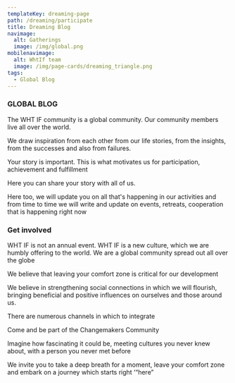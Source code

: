 ```yaml
---
templateKey: dreaming-page
path: /dreaming/participate
title: Dreaming Blog
navimage:
  alt: Gatherings
  image: /img/global.png
mobilenavimage:
  alt: WhtIf team
  image: /img/page-cards/dreaming_triangle.png
tags:
  - Global Blog
---
```


### **GLOBAL BLOG**

The WHT IF community is a global community. Our community members live all over the world.

We draw inspiration from each other from our life stories, from the insights, from the successes and also from failures.

Your story is important. This is what motivates us for participation, achievement and fulfillment

Here you can share your story with all of us.

Here too, we will update you on all that's happening in our activities and from time to time we will write and update on events, retreats, cooperation that is happening right now

### **Get involved**

WHT IF is not an annual event. WHT IF is a new culture, which we are humbly offering to the world. We are a global community spread out all over the globe

We believe that leaving your comfort zone is critical for our development

We believe in strengthening social connections in which we will flourish, bringing beneficial and positive influences on ourselves and those around us.

There are numerous channels in which to integrate

Come and be part of the Changemakers Community

Imagine how fascinating it could be, meeting cultures you never knew about, with a person you never met before

We invite you to take a deep breath for a moment, leave your comfort zone and embark on a journey which starts right ‘“here”
